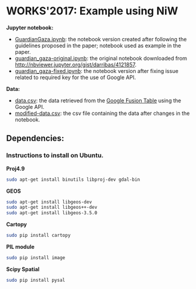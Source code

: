 # WORKS'2017: Example using NiW

**Jupyter notebook:**
* [GuardianGaza.ipynb](GuardianGaza.ipynb): the notebook version created after following the guidelines proposed in the paper; notebook used as example in the paper.
* [guardian_gaza-original.ipynb](guardian_gaza-original.ipynb): the original notebook downloaded from http://nbviewer.jupyter.org/gist/darribas/4121857.
* [guardian_gaza-fixed.ipynb](guardian_gaza-fixed.ipynb): the notebook version after fixing issue related to required key for the use of Google API.

**Data:**
* [data.csv](data.csv): the data retrieved from the [Google Fusion Table](https://bit.ly/10dQEQl) using the Google API.
* [modified-data.csv](modified-data.csv): the csv file containing the data after changes in the notebook.

## Dependencies:
### Instructions to install on Ubuntu.
**Proj4.9**
```sh
sudo apt-get install binutils libproj-dev gdal-bin
```
**GEOS**
```sh
sudo apt-get install libgeos-dev
sudo apt-get install libgeos++-dev
sudo apt-get install libgeos-3.5.0
```
**Cartopy**
```sh
sudo pip install cartopy
```
**PIL module**
```sh
sudo pip install image
```
**Scipy Spatial**
```sh
sudo pip install pysal
```